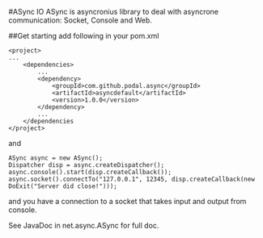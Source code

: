 #ASync IO
ASync is asyncronius library to deal with asyncrone
communication: Socket, Console and Web.

##Get starting
add following in your pom.xml

	<project>
	...
		<dependencies>
			...
			<dependency>
				<groupId>com.github.podal.async</groupId>
				<artifactId>asyncdefault</artifactId>
				<version>1.0.0</version>
			</dependency>
			...
		</dependencies
	</project>

and

	ASync async = new ASync();
	Dispatcher disp = async.createDispatcher();
	async.console().start(disp.createCallback());
	async.socket().connectTo("127.0.0.1", 12345, disp.createCallback(new DoExit("Server did close!")));

and you have a connection to a socket that takes input and output from console.

See JavaDoc in net.async.ASync for full doc.
